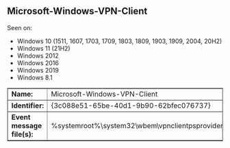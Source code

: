 ## Microsoft-Windows-VPN-Client

Seen on:
* Windows 10 (1511, 1607, 1703, 1709, 1803, 1809, 1903, 1909, 2004, 20H2)
* Windows 11 (21H2)
* Windows 2012
* Windows 2016
* Windows 2019
* Windows 8.1

<table border="1" class="docutils">
  <tbody>
    <tr>
      <td><b>Name:</b></td>
      <td>Microsoft-Windows-VPN-Client</td>
    </tr>
    <tr>
      <td><b>Identifier:</b></td>
      <td>{3c088e51-65be-40d1-9b90-62bfec076737}</td>
    </tr>
    <tr>
      <td><b>Event message file(s):</b></td>
      <td>%systemroot%\system32\wbem\vpnclientpsprovider.dll</td>
    </tr>
  </tbody>
</table>

&nbsp;

